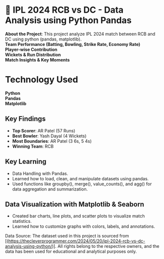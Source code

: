 # 🏏 IPL 2024 RCB vs DC - Data Analysis using Python Pandas  
**About the Project**:
This project analyze IPL 2024 match between RCB and DC using python (pandas, matplotlib).  
**Team Performance (Batting, Bowling, Strike Rate, Economy Rate)**  
**Player-wise Contribution**  
**Wickets & Run Distribution**  
**Match Insights & Key Moments**  

# Technology Used
**Python**  
**Pandas**  
**Matplotlib**

## Key Findings  
- **Top Scorer**: AR Patel (57 Runs)
- **Best Bowler**: Yash Dayal (4 Wickets) 
- **Most Boundaries**: AR Patel  (3 6s, 5 4s)
- **Winning Team**: RCB

## Key Learning
- Data Handling with Pandas. 
- Learned how to load, clean, and manipulate datasets using pandas.
- Used functions like groupby(), merge(), value_counts(), and agg() for data aggregation and summarization.

## Data Visualization with Matplotlib & Seaborn
- Created bar charts, line plots, and scatter plots to visualize match statistics.
- Learned how to customize graphs with colors, labels, and annotations.

Data Source:
The dataset used in this project is sourced from [(https://thecleverprogrammer.com/2024/05/20/ipl-2024-rcb-vs-dc-analysis-using-python/)]. 
All rights belong to the respective owners, and the data has been used for educational and analytical purposes only.
